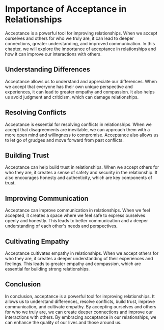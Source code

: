 # Importance of Acceptance in Relationships

Acceptance is a powerful tool for improving relationships. When we accept ourselves and others for who we truly are, it can lead to deeper connections, greater understanding, and improved communication. In this chapter, we will explore the importance of acceptance in relationships and how it can improve our interactions with others.

Understanding Differences
-------------------------

Acceptance allows us to understand and appreciate our differences. When we accept that everyone has their own unique perspective and experiences, it can lead to greater empathy and compassion. It also helps us avoid judgment and criticism, which can damage relationships.

Resolving Conflicts
-------------------

Acceptance is essential for resolving conflicts in relationships. When we accept that disagreements are inevitable, we can approach them with a more open mind and willingness to compromise. Acceptance also allows us to let go of grudges and move forward from past conflicts.

Building Trust
--------------

Acceptance can help build trust in relationships. When we accept others for who they are, it creates a sense of safety and security in the relationship. It also encourages honesty and authenticity, which are key components of trust.

Improving Communication
-----------------------

Acceptance can improve communication in relationships. When we feel accepted, it creates a space where we feel safe to express ourselves openly and honestly. This leads to better communication and a deeper understanding of each other's needs and perspectives.

Cultivating Empathy
-------------------

Acceptance cultivates empathy in relationships. When we accept others for who they are, it creates a deeper understanding of their experiences and feelings. This leads to greater empathy and compassion, which are essential for building strong relationships.

Conclusion
----------

In conclusion, acceptance is a powerful tool for improving relationships. It allows us to understand differences, resolve conflicts, build trust, improve communication, and cultivate empathy. By accepting ourselves and others for who we truly are, we can create deeper connections and improve our interactions with others. By embracing acceptance in our relationships, we can enhance the quality of our lives and those around us.
